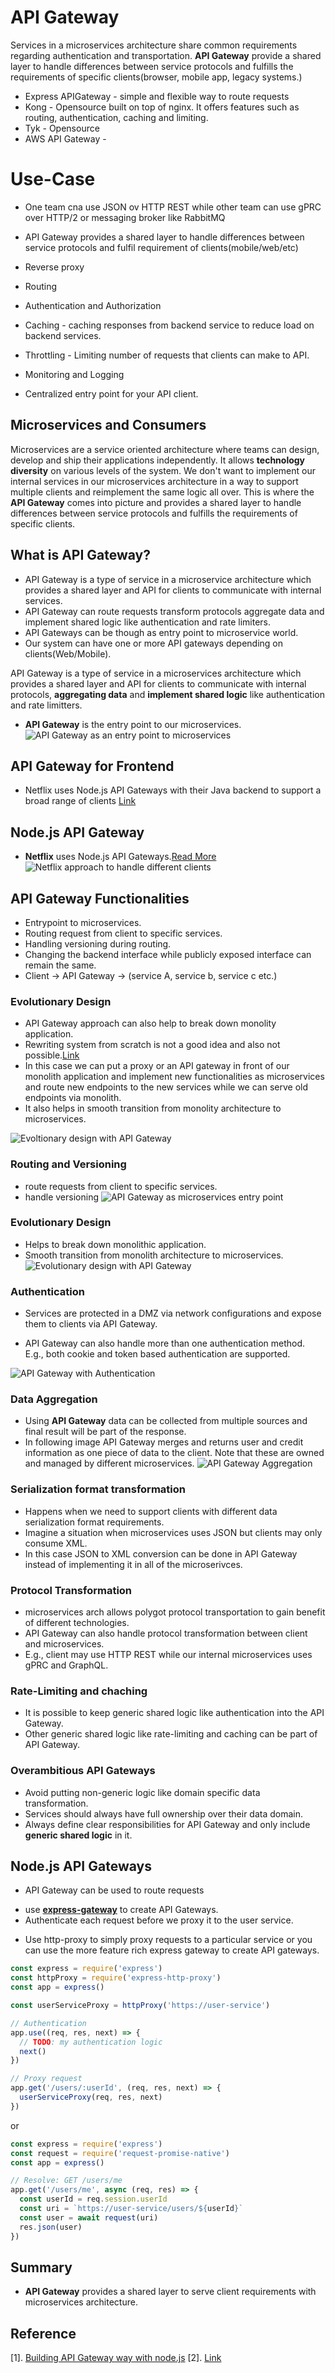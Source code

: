 # API Gateway
Services in a microservices architecture share common requirements regarding authentication and transportation. **API Gateway** provide a shared layer to handle differences between service protocols and fulfills the requirements of specific clients(browser, mobile app, legacy systems.)

- Express APIGateway - simple and flexible way to route requests
- Kong - Opensource built on top of nginx.  It offers features such as routing, authentication, caching and limiting.
- Tyk - Opensource
- AWS API Gateway - 

# Use-Case
- One team cna use JSON ov HTTP REST while other team can use gPRC over HTTP/2 or messaging broker like RabbitMQ
- API Gateway provides a shared layer to handle differences between service protocols and fulfil requirement of clients(mobile/web/etc)

- Reverse proxy
- Routing
- Authentication and Authorization
- Caching - caching responses from backend service to reduce load on backend services.
- Throttling - Limiting number of requests that clients can make to API.
- Monitoring and Logging

- Centralized entry point for your API client.


## Microservices and Consumers
Microservices are a service oriented architecture where teams can design, develop and ship their applications independently. It allows **technology diversity** on various levels of the system. We don't want to implement our internal services in our microservices architecture in a way to support multiple clients and reimplement the same logic all over. This is where the **API Gateway** comes into picture and provides a shared layer to handle differences between service protocols and fulfills the requirements of specific clients.

## What is API Gateway?
- API Gateway is a type of service in a microservice architecture which provides a shared layer and API for clients to communicate with internal services. 
- API Gateway can route requests transform protocols aggregate data and implement shared logic like authentication and rate limiters.
- API Gateways can be though as entry point to microservice world.
- Our system can have one or more API gateways depending on clients(Web/Mobile).


API Gateway is a type of service in a microservices architecture which provides a shared layer and API for clients to communicate with internal protocols, **aggregating data** and **implement shared logic** like authentication and rate limitters.
* **API Gateway** is the entry point to our microservices.
![API Gateway as an entry point to microservices](https://blog-assets.risingstack.com/2017/07/api-gateway-1.png)


## API Gateway for Frontend
- Netflix uses Node.js API Gateways with their Java backend to support a broad range of clients [Link](https://www.infoq.com/news/2017/06/paved-paas-netflix/)


## Node.js API Gateway
* **Netflix** uses Node.js API Gateways.[Read More](https://www.infoq.com/news/2017/06/paved-paas-netflix)
![Netflix approach to handle different clients](https://image.slidesharecdn.com/qconpaved-170718200756/95/paved-paas-to-microservices-7-638.jpg?cb=1500408507)

## API Gateway Functionalities
- Entrypoint to microservices.
- Routing request from client to specific services.
- Handling versioning during routing.
- Changing the backend interface while publicly exposed interface can remain the same.
- Client -> API Gateway -> (service A, service b, service c etc.)

### Evolutionary Design
- API Gateway approach can also help to break down monolity application. 
- Rewriting system from scratch is not a good idea and also not possible.[Link](https://blog.risingstack.com/building-an-api-gateway-using-nodejs/)
- In this case we can put a proxy or an API gateway in front of our monolith application and implement new functionalities as microservices and route new endpoints to the new services 
while we can serve old endpoints via monolith.
- It also helps in smooth transition from monolity architecture to microservices.

![Evoltionary design with API Gateway](https://blog-assets.risingstack.com/2017/07/api-gateway-evolutinary-design.png)



### Routing and Versioning
* route requests from client to specific services.
* handle versioning
![API Gateway as microservices entry point](https://blog-assets.risingstack.com/2017/07/api-gateway-entrypoint-1.png)

### Evolutionary Design
* Helps to break down monolithic application.
* Smooth transition from monolith architecture to microservices.
![Evolutionary design with API Gateway](https://blog-assets.risingstack.com/2017/07/api-gateway-evolutinary-design.png)

### Authentication
* Services are protected in a DMZ via network configurations and expose them to clients via API Gateway.
- API Gateway can also handle more than one authentication method. E.g., both cookie and token based authentication are supported.

![API Gateway with Authentication](https://blog-assets.risingstack.com/2017/07/api-gateway-auth-1.png)

### Data Aggregation
* Using **API Gateway** data can be collected from multiple sources and final result will be part of the response.
* In following image API Gateway merges and returns user and credit information as one piece of data to the client. Note that these are owned and managed by different microservices.
![API Gateway Aggregation](https://blog-assets.risingstack.com/2017/07/api-gateway-aggregation-1.png)

### Serialization format transformation
- Happens when we need to support clients with different data serialization format requirements.
- Imagine a situation when microservices uses JSON  but clients may only consume XML. 
- In this case JSON to  XML conversion can be done in API Gateway instead of implementing it in all of the microserivces.



### Protocol Transformation

- microservices arch allows polygot protocol transportation to gain benefit of different technologies.
- API Gateway can also handle protocol transformation between client and microservices.
- E.g., client may use HTTP REST while our internal microservices uses gPRC and GraphQL.


### Rate-Limiting and chaching

- It is possible to keep generic shared logic like authentication into the API Gateway.
- Other generic shared logic like rate-limiting and caching can be part of API Gateway.



### Overambitious API Gateways

* Avoid putting non-generic logic like domain specific data transformation.
* Services should always have full ownership over their data domain. 
* Always define clear responsibilities for API Gateway and only include **generic shared logic** in it.

## Node.js API Gateways

- API Gateway can be used to route requests
* use **[express-gateway](http://www.express-gateway.io/)** to create API Gateways.
* Authenticate each request before we proxy it to the user service.
- Use http-proxy to simply proxy requests to a particular service or you can use the more feature rich express gateway to create API gateways.


```javascript
const express = require('express')
const httpProxy = require('express-http-proxy')
const app = express()

const userServiceProxy = httpProxy('https://user-service')

// Authentication
app.use((req, res, next) => {
  // TODO: my authentication logic
  next()
})

// Proxy request
app.get('/users/:userId', (req, res, next) => {
  userServiceProxy(req, res, next)
})
```
or
```javascript
const express = require('express')
const request = require('request-promise-native')
const app = express()

// Resolve: GET /users/me
app.get('/users/me', async (req, res) => {
  const userId = req.session.userId
  const uri = `https://user-service/users/${userId}`
  const user = await request(uri)
  res.json(user)
})
```

## Summary
* **API Gateway** provides a shared layer to serve client requirements with microservices architecture. 


## Reference
[1]. [Building API Gateway way with node.js](https://blog.risingstack.com/building-an-api-gateway-using-nodejs/)
[2]. [Link](https://blog.risingstack.com/building-an-api-gateway-using-nodejs/)
